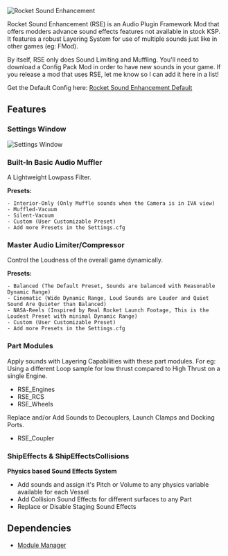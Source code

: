 ![Rocket Sound Enhancement](https://i.imgur.com/BxRZtv1.png)

Rocket Sound Enhancement (RSE) is an Audio Plugin Framework Mod that offers modders advance sound effects features not available in stock KSP. 
It features a robust Layering System for use of multiple sounds just like in other games (eg: FMod). 

By itself, RSE only does Sound Limiting and Muffling. You'll need to download a Config Pack Mod in order to have new sounds in your game.
If you release a mod that uses RSE, let me know so I can add it here in a list!

Get the Default Config here:
[Rocket Sound Enhancement Default](https://github.com/ensou04/RocketSoundEnhancementDefault)


## Features
### Settings Window
![Settings Window](https://i.imgur.com/uO4F1d7.png)

### Built-In Basic Audio Muffler
A Lightweight Lowpass Filter.

**Presets:**

    - Interior-Only (Only Muffle sounds when the Camera is in IVA view)
    - Muffled-Vacuum
    - Silent-Vacuum
    - Custom (User Customizable Preset)
    - Add more Presets in the Settings.cfg

### Master Audio Limiter/Compressor
Control the Loudness of the overall game dynamically.

**Presets:**

    - Balanced (The Default Preset, Sounds are balanced with Reasonable Dynamic Range)
    - Cinematic (Wide Dynamic Range, Loud Sounds are Louder and Quiet Sound Are Quieter than Balanced)
    - NASA-Reels (Inspired by Real Rocket Launch Footage, This is the Loudest Preset with minimal Dynamic Range)
    - Custom (User Customizable Preset)
    - Add more Presets in the Settings.cfg

### Part Modules
Apply sounds with Layering Capabilities with these part modules. 
For eg: Using a different Loop sample for low thrust compared to High Thrust on a single Engine.
- RSE_Engines
- RSE_RCS
- RSE_Wheels

Replace and/or Add Sounds to Decouplers, Launch Clamps and Docking Ports.
- RSE_Coupler

### ShipEffects & ShipEffectsCollisions 
**Physics based Sound Effects System**
- Add sounds and assign it's Pitch or Volume to any physics variable available for each Vessel
- Add Collision Sound Effects for different surfaces to any Part
- Replace or Disable Staging Sound Effects

## Dependencies
- [Module Manager](https://github.com/sarbian/ModuleManager)
